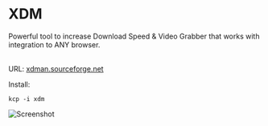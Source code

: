 XDM
=====
Powerful tool to increase Download Speed & Video Grabber that works with integration to ANY browser.

<br>
URL: <a href="http://xdman.sourceforge.net/">xdman.sourceforge.net</a>

Install:
```
kcp -i xdm
```
![Screenshot](http://xdman.sourceforge.net/main.jpg)
